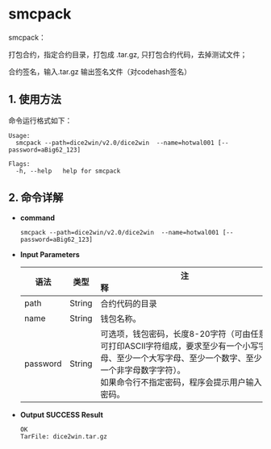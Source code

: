 
# smcpack

smcpack：

打包合约，指定合约目录，打包成 .tar.gz, 只打包合约代码，去掉测试文件；

合约签名，输入.tar.gz 输出签名文件（对codehash签名）

## 1. 使用方法

命令运行格式如下：

```
Usage:
  smcpack --path=dice2win/v2.0/dice2win  --name=hotwal001 [--password=aBig62_123]
  
Flags:
  -h, --help   help for smcpack
```

## 2. 命令详解

- **command**

  ```
  smcpack --path=dice2win/v2.0/dice2win  --name=hotwal001 [--password=aBig62_123]
  ```

- **Input Parameters**

  | **语法** | **类型** | **注释**&nbsp;&nbsp;&nbsp;&nbsp;&nbsp;&nbsp;&nbsp;&nbsp;&nbsp;&nbsp;&nbsp;&nbsp;&nbsp;&nbsp;&nbsp;&nbsp;&nbsp;&nbsp;&nbsp;&nbsp;&nbsp;&nbsp;&nbsp;&nbsp;&nbsp;&nbsp;&nbsp;&nbsp;&nbsp;&nbsp;&nbsp;&nbsp;&nbsp;&nbsp;&nbsp;&nbsp;&nbsp;&nbsp;&nbsp;&nbsp;&nbsp;&nbsp;&nbsp;&nbsp;&nbsp;&nbsp;&nbsp;&nbsp;&nbsp;&nbsp;&nbsp;&nbsp;&nbsp;&nbsp;&nbsp;&nbsp;&nbsp;&nbsp;&nbsp;&nbsp;&nbsp;&nbsp;&nbsp;&nbsp;&nbsp;&nbsp;&nbsp;&nbsp;&nbsp;&nbsp;&nbsp;&nbsp;&nbsp;&nbsp; |
  | -------- | :------: | ------------------------------------------------------------ |
  | path     |  String  | 合约代码的目录                                               |
  | name     |  String  | 钱包名称。                                                   |
  | password |  String  | 可选项，钱包密码，长度8-20字符（可由任意可打印ASCII字符组成，要求至少有一个小写字母、至少一个大写字母、至少一个数字、至少一个非字母数字字符）。<br>如果命令行不指定密码，程序会提示用户输入密码。 |

- **Output SUCCESS Result**

  ```
  OK
  TarFile: dice2win.tar.gz
  ```
